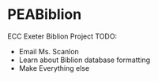 PEABiblion
==========

ECC Exeter Biblion Project
TODO:
 - Email Ms. Scanlon
 - Learn about Biblion database formatting
 - Make Everything else
